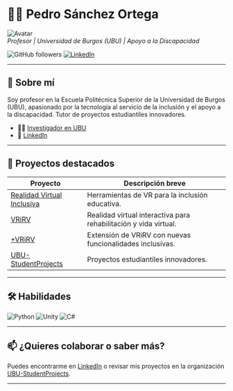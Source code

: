 # 👨‍🏫 Pedro Sánchez Ortega

![Avatar](https://avatars.githubusercontent.com/u/peissoft?v=4)  
_Profesor | Universidad de Burgos (UBU) | Apoyo a la Discapacidad_

![GitHub followers](https://img.shields.io/github/followers/peissoft?style=social) [![LinkedIn](https://img.shields.io/badge/LinkedIn-blue?logo=linkedin)](https://www.linkedin.com/in/pedrosanchezortega/)

---

## 🚀 Sobre mí

Soy profesor en la Escuela Politécnica Superior de la Universidad de Burgos (UBU), apasionado por la tecnología al servicio de la inclusión y el apoyo a la discapacidad. Tutor de proyectos estudiantiles innovadores.

- 👨‍🔬 [Investigador en UBU](https://investigacion.ubu.es/investigadores/35529/detalle)
- 💬 [LinkedIn](https://www.linkedin.com/in/pedrosanchezortega/)

---

## 🌟 Proyectos destacados

| Proyecto           | Descripción breve                                                   |
|--------------------|---------------------------------------------------------------------|
| [Realidad Virtual Inclusiva](#) | Herramientas de VR para la inclusión educativa.         |
| [VRiRV](#)         | Realidad virtual interactiva para rehabilitación y vida virtual.    |
| [+VRiRV](#)        | Extensión de VRiRV con nuevas funcionalidades inclusivas.           |
| [UBU-StudentProjects](https://github.com/UBU-StudentProjects) | Proyectos estudiantiles innovadores.      |

---

## 🛠️ Habilidades

![Python](https://img.shields.io/badge/Python-3670A0?style=for-the-badge&logo=python&logoColor=ffdd54)
![Unity](https://img.shields.io/badge/Unity-100000?style=for-the-badge&logo=unity&logoColor=white)
![C#](https://img.shields.io/badge/C%23-239120?style=for-the-badge&logo=c-sharp&logoColor=white)
<!-- Añade más tecnologías según corresponda -->

---

## 📫 ¿Quieres colaborar o saber más?

Puedes encontrarme en [LinkedIn](https://www.linkedin.com/in/pedrosanchezortega/) o revisar mis proyectos en la organización [UBU-StudentProjects](https://github.com/UBU-StudentProjects).

---

<!-- Puedes añadir una versión en inglés si lo deseas -->
